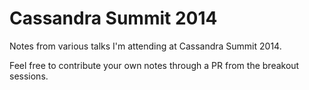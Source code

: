 Cassandra Summit 2014
=====================

Notes from various talks I'm attending at Cassandra Summit 2014.

Feel free to contribute your own notes through a PR from the breakout sessions.
